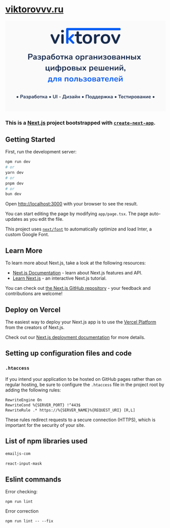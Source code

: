 # <a href="https://viktorovvv.ru">viktorovvv.ru</a>

<img src="public/Thumbnail.png" />

### This is a [Next.js](https://nextjs.org/) project bootstrapped with [`create-next-app`](https://github.com/vercel/next.js/tree/canary/packages/create-next-app).

## Getting Started

First, run the development server:

```bash
npm run dev
# or
yarn dev
# or
pnpm dev
# or
bun dev
```

Open [http://localhost:3000](http://localhost:3000) with your browser to see the result.

You can start editing the page by modifying `app/page.tsx`. The page auto-updates as you edit the file.

This project uses [`next/font`](https://nextjs.org/docs/basic-features/font-optimization) to automatically optimize and load Inter, a custom Google Font.

## Learn More

To learn more about Next.js, take a look at the following resources:

- [Next.js Documentation](https://nextjs.org/docs) - learn about Next.js features and API.
- [Learn Next.js](https://nextjs.org/learn) - an interactive Next.js tutorial.

You can check out [the Next.js GitHub repository](https://github.com/vercel/next.js/) - your feedback and contributions are welcome!

## Deploy on Vercel

The easiest way to deploy your Next.js app is to use the [Vercel Platform](https://vercel.com/new?utm_medium=default-template&filter=next.js&utm_source=create-next-app&utm_campaign=create-next-app-readme) from the creators of Next.js.

Check out our [Next.js deployment documentation](https://nextjs.org/docs/deployment) for more details.

## Setting up configuration files and code

### `.htaccess`

If you intend your application to be hosted on GitHub pages rather than on regular hosting, be sure to configure the `.htaccess` file in the project root by adding the following rules:

```
RewriteEngine On
RewriteCond %{SERVER_PORT} !^443$
RewriteRule .* https://%{SERVER_NAME}%{REQUEST_URI} [R,L]
```

These rules redirect requests to a secure connection (HTTPS), which is important for the security of your site.

## List of npm libraries used

`emailjs-com`

`react-input-mask`

## Eslint commands

Error checking:

```
npm run lint
```

Error correction

```
npm run lint -- --fix
```

